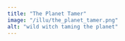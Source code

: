 ```yaml
---
title: "The Planet Tamer"
image: "/illu/the_planet_tamer.png"
alt: "wild witch taming the planet"
---
```

